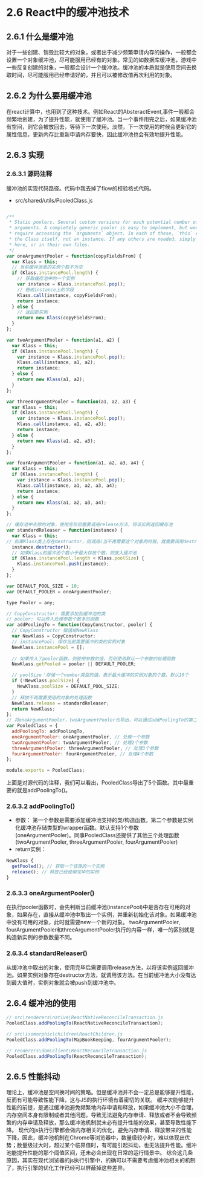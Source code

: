 # 2.6 React中的缓冲池技术
## 2.6.1 什么是缓冲池
对于一些创建、销毁比较大的对象，或者出于减少频繁申请内存的操作，一般都会设置一个对象缓冲池，尽可能服用已经有的对象。常见的如数据库缓冲池，游戏中一些反复创建的对象，一般都会设计一个缓冲池。缓冲池的本质就是使用空间去换取时间，尽可能服用已经申请好的，并且可以被修改值再次利用的对象。
## 2.6.2 为什么要用缓冲池
在react计算中，也用到了这种技术。例如React的AbsteractEvent,事件一般都会频繁地创建，为了提升性能，就使用了缓冲池。当一个事件用完之后，如果缓冲池有空间，则它会被放回去，等待下一次使用。淡然，下一次使用的时候会更新它的属性信息，更新内存比重新申请内存要快，因此缓冲池也会有效地提升性能。
## 2.6.3 实现
### 2.6.3.1 源码注释
缓冲池的实现代码路径。代码中我去掉了flow的校验格式代码。
- src/shared/utils/PooledClass.js
```javascript

/**
 * Static poolers. Several custom versions for each potential number of
 * arguments. A completely generic pooler is easy to implement, but would
 * require accessing the `arguments` object. In each of these, `this` refers to
 * the Class itself, not an instance. If any others are needed, simply add them
 * here, or in their own files.
 */
var oneArgumentPooler = function(copyFieldsFrom) {
  var Klass = this;
  // 当前缓存池里的实例个数不为空
  if (Klass.instancePool.length) {
    // 获取缓存池中的一个实例
    var instance = Klass.instancePool.pop();
    // 修改instance上的字段
    Klass.call(instance, copyFieldsFrom);
    return instance;
  } else {
    // 返回新实例
    return new Klass(copyFieldsFrom);
  }
};

var twoArgumentPooler = function(a1, a2) {
  var Klass = this;
  if (Klass.instancePool.length) {
    var instance = Klass.instancePool.pop();
    Klass.call(instance, a1, a2);
    return instance;
  } else {
    return new Klass(a1, a2);
  }
};

var threeArgumentPooler = function(a1, a2, a3) {
  var Klass = this;
  if (Klass.instancePool.length) {
    var instance = Klass.instancePool.pop();
    Klass.call(instance, a1, a2, a3);
    return instance;
  } else {
    return new Klass(a1, a2, a3);
  }
};

var fourArgumentPooler = function(a1, a2, a3, a4) {
  var Klass = this;
  if (Klass.instancePool.length) {
    var instance = Klass.instancePool.pop();
    Klass.call(instance, a1, a2, a3, a4);
    return instance;
  } else {
    return new Klass(a1, a2, a3, a4);
  }
};

// 缓存池中去除的对象，使用完毕后需要调用release方法，将该实例返回缓存池
var standardReleaser = function(instance) {
  var Klass = this;
// 如果Klass类上存在destructor，则调用(当不再需要这个对象的时候，就需要调用destructor，来释放这个对象所占的内存)
  instance.destructor();
  // 如果Klass的缓冲池个数小于最大存放个数，则放入缓冲池
  if (Klass.instancePool.length < Klass.poolSize) {
    Klass.instancePool.push(instance);
  }
};

var DEFAULT_POOL_SIZE = 10;
var DEFAULT_POOLER = oneArgumentPooler;

type Pooler = any;

// CopyConstructor: 需要添加到缓冲池的类
// pooler: 可以传入处理参数个数多的函数
var addPoolingTo = function(CopyConstructor, pooler) {
  // CopyConstructor 赋值给NewKlass
  var NewKlass = CopyConstructor;
  // instancePool: 保存当前需要缓冲的类的实例对象
  NewKlass.instancePool = [];
  
  // 如果传入了pooler函数，则使用参数的值，否则使用默认一个参数的处理函数
  NewKlass.getPooled = pooler || DEFAULT_POOLER;

  // poolSize：存储一个number类型的值，表示最大缓冲的实例对象的个数。默认10个
  if (!NewKlass.poolSize) {
    NewKlass.poolSize = DEFAULT_POOL_SIZE;
  }
  // 释放不再需要使用的对象的处理函数
  NewKlass.release = standardReleaser;
  return NewKlass;
};
// 将oneArgumentPooler，twoArgumentPooler也导出，可以通过addPoolingTo的第二个参数传入，自定义参数处理函数
var PooledClass = {
  addPoolingTo: addPoolingTo,
  oneArgumentPooler: oneArgumentPooler, // 处理一个参数
  twoArgumentPooler: twoArgumentPooler, // 处理2个参数
  threeArgumentPooler: threeArgumentPooler, // 处理3个参数
  fourArgumentPooler: fourArgumentPooler, // 处理4个参数
};

module.exports = PooledClass;
```
上面是对源代码的注释，我们可以看出，PooledClass导出了5个函数。其中最重要的就是addPoolingTo()。
###  2.6.3.2 addPoolingTo()
- 参数： 第一个参数是需要添加缓冲池支持的类/构造函数。第二个参数是实例化缓冲池存储类型的wrapper函数。默认支持1个参数(oneArgumentPooler)。同事PooledClass还提供了其他三个处理函数(twoArgumentPooler, threeArgumentPooler, fourArgumentPooler)
- return实例： 
```javascript
NewKlass {
  getPooled(); // 获取一个该类的一个实例
  release(); // 释放已经使用完毕的实例
}
```
###  2.6.3.3 oneArgumentPooler()
在执行pooler函数时，会先判断当前缓冲池(instancePool)中是否存在可用的对象，如果存在，直接从缓冲池中取出一个实例，并重新初始化该对象。如果缓冲池中没有可用的对象，此时就需要new一个新的对象。
twoArgumentPooler, fourArgumentPooler和threeArgumentPooler执行的内容一样，唯一的区别就是构造新实例的参数数量不同。

### 2.6.3.4 standardReleaser()
从缓冲池中取出的对象，使用完毕后需要调用release方法，以将该实例返回缓冲池。如果实例对象存在destructor方法，就调用该方法。在当前缓冲池大小没有达到最大值时，实例对象就会被push到缓冲池中。
## 2.6.4 缓冲池的使用
```javascript
// src\renderers\native\ReactNativeReconcileTransaction.js
PooledClass.addPoolingTo(ReactNativeReconcileTransaction);

// src\isomorphic\children\ReactChildren.js
PooledClass.addPoolingTo(MapBookKeeping, fourArgumentPooler);

// renderers\dom\client\ReactReconcileTransaction.js
PooledClass.addPoolingTo(ReactReconcileTransaction);
```
## 2.6.5 性能抖动
理论上，缓冲池是空间换时间的策略。但是缓冲池并不会一定总是能够提升性能，反而有可能导致性能下降，这与JS的执行环境有着密切的关联。
缓冲次能够提升性能的前提，是通过缓冲池避免频繁地内存申请和释放，如果缓冲池大小不合理，内存空间本身有限制或者其他问题，导致无法避免内存申请、释放或者不会导致频繁的内存申请及释放，那么缓冲池机制就未必有提升性能的效果，甚至导致性能下降。
现代的js执行引擎都会做内存相关的优化，避免内存申请、释放带来的性能下降，因此，缓冲池机制在Chrome等浏览器中，数量级较小时，难以体现出优势；数量级过大时，超过某个临界值时，有可能引起抖动，也无法提升性能。缓冲池能提升性能的那个阈值区间，还未必会出现在日常的运行情景中。
综合这几条原因，其实在现代浏览器的js执行引擎中，的确可以不需要考虑缓冲池相关的机制了，执行引擎的优化工作已经可以屏蔽掉这些差异。